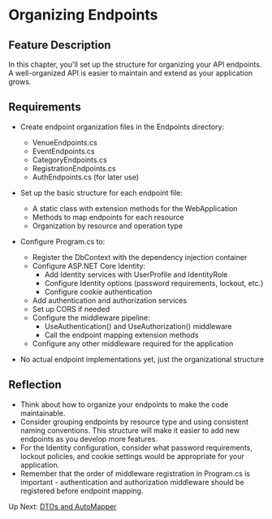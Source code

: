 # Organizing Endpoints

## Feature Description

In this chapter, you'll set up the structure for organizing your API endpoints. A well-organized API is easier to maintain and extend as your application grows.

## Requirements

- Create endpoint organization files in the Endpoints directory:
  - VenueEndpoints.cs
  - EventEndpoints.cs
  - CategoryEndpoints.cs
  - RegistrationEndpoints.cs
  - AuthEndpoints.cs (for later use)

- Set up the basic structure for each endpoint file:
  - A static class with extension methods for the WebApplication
  - Methods to map endpoints for each resource
  - Organization by resource and operation type

- Configure Program.cs to:
  - Register the DbContext with the dependency injection container
  - Configure ASP.NET Core Identity:
    - Add Identity services with UserProfile and IdentityRole
    - Configure Identity options (password requirements, lockout, etc.)
    - Configure cookie authentication
  - Add authentication and authorization services
  - Set up CORS if needed
  - Configure the middleware pipeline:
    - UseAuthentication() and UseAuthorization() middleware
    - Call the endpoint mapping extension methods
  - Configure any other middleware required for the application

- No actual endpoint implementations yet, just the organizational structure

## Reflection

- Think about how to organize your endpoints to make the code maintainable.
- Consider grouping endpoints by resource type and using consistent naming conventions. This structure will make it easier to add new endpoints as you develop more features.
- For the Identity configuration, consider what password requirements, lockout policies, and cookie settings would be appropriate for your application.
- Remember that the order of middleware registration in Program.cs is important - authentication and authorization middleware should be registered before endpoint mapping.

Up Next: [DTOs and AutoMapper](./eventhorizon-dtos-automapper.md)